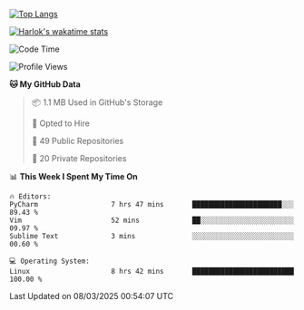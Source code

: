 [![Top Langs](https://github-readme-stats.vercel.app/api/top-langs/?username=remisiki&theme=dracula&layout=compact&hide=Jupyter%20Notebook,CSS,HTML&langs_count=10&exclude_repo=GMM-Demux-GUI)](https://github.com/anuraghazra/github-readme-stats)

[![Harlok's wakatime stats](https://github-readme-stats.vercel.app/api/wakatime?username=@remisiki&theme=dracula&layout=compact&langs_count=10&hide=other,html,css,text,json,markdown,jupyter)](https://github.com/anuraghazra/github-readme-stats)

<!--START_SECTION:waka-->
![Code Time](http://img.shields.io/badge/Code%20Time-922%20hrs%2033%20mins-blue)

![Profile Views](http://img.shields.io/badge/Profile%20Views-0-blue)

**🐱 My GitHub Data** 

> 📦 1.1 MB Used in GitHub's Storage 
 > 
> 💼 Opted to Hire
 > 
> 📜 49 Public Repositories 
 > 
> 🔑 20 Private Repositories 
 > 
📊 **This Week I Spent My Time On** 

```text
🔥 Editors: 
PyCharm                  7 hrs 47 mins       ██████████████████████░░░   89.43 % 
Vim                      52 mins             ██░░░░░░░░░░░░░░░░░░░░░░░   09.97 % 
Sublime Text             3 mins              ░░░░░░░░░░░░░░░░░░░░░░░░░   00.60 % 

💻 Operating System: 
Linux                    8 hrs 42 mins       █████████████████████████   100.00 % 
```


 Last Updated on 08/03/2025 00:54:07 UTC
<!--END_SECTION:waka-->
